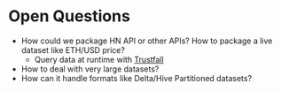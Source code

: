# Open Questions

- How could we package HN API or other APIs? How to package a live dataset like ETH/USD price?
    - Query data at runtime with [Trustfall](https://github.com/obi1kenobi/trustfall)
- How to deal with very large datasets?
- How can it handle formats like Delta/Hive Partitioned datasets?
